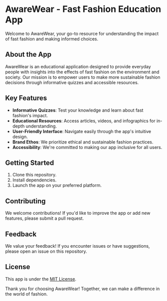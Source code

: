 # AwareWear - Fast Fashion Education App

Welcome to AwareWear, your go-to resource for understanding the impact of fast fashion and making informed choices.

## About the App

AwareWear is an educational application designed to provide everyday people with insights into the effects of fast fashion on the environment and society. Our mission is to empower users to make more sustainable fashion decisions through informative quizzes and accessible resources.

## Key Features

- **Informative Quizzes**: Test your knowledge and learn about fast fashion's impact.
- **Educational Resources**: Access articles, videos, and infographics for in-depth understanding.
- **User-Friendly Interface**: Navigate easily through the app's intuitive design.
- **Brand Ethos**: We prioritize ethical and sustainable fashion practices.
- **Accessibility**: We're committed to making our app inclusive for all users.

## Getting Started

1. Clone this repository.
2. Install dependencies.
3. Launch the app on your preferred platform.

## Contributing

We welcome contributions! If you'd like to improve the app or add new features, please submit a pull request.

## Feedback

We value your feedback! If you encounter issues or have suggestions, please open an issue on this repository.

## License

This app is under the [MIT License](LICENSE).

Thank you for choosing AwareWear! Together, we can make a difference in the world of fashion.
